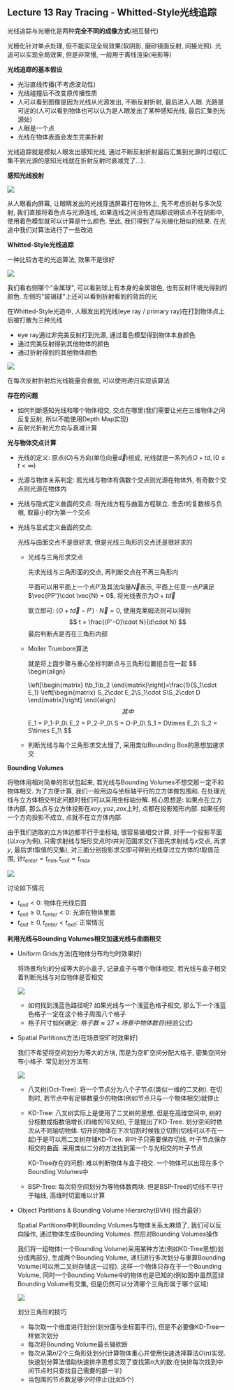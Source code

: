 ## Lecture 13 Ray Tracing - Whitted-Style光线追踪

光线追踪与光栅化是两种**完全不同的成像方式**(相互替代)

光栅化针对单点处理, 但不能实现全局效果(软阴影,  磨砂镜面反射, 间接光照). 光追可以实现全局效果, 但是非常慢, 一般用于离线渲染(电影等)

**光线追踪的基本假设**

- 光沿直线传播(不考虑波动性)
- 光线碰撞后不改变原传播性质
- 人可以看到图像是因为光线从光源发出, 不断反射折射, 最后进入人眼. 光路是可逆的(人可以看到物体也可以认为是人眼发出了某种感知光线, 最后汇集到光源处)
- 人眼是一个点
- 光线在物体表面会发生完美折射

光线追踪就是模拟人眼发出感知光线, 通过不断反射折射最后汇集到光源的过程(汇集不到光源的感知光线就在折射反射时衰减完了...). 

**感知光线投射**

![](./img/13-1.png)

从人眼看向屏幕, 让眼睛发出的光线穿透屏幕打在物体上, 先不考虑折射与多次反射, 我们直接将着色点与光源连线, 如果连线之间没有遮挡那说明该点不在阴影中, 使用着色模型就可以计算是什么颜色. 至此, 我们得到了与光栅化相似的结果. 在光追中我们对算法进行了一些改进 

**Whitted-Style光线追踪**

一种比较古老的光追算法, 效果不是很好

![](./img/13-2.png)

我们看右侧哪个"金属球", 可以看到球上有本身的金属银色, 也有反射环境光得到的颜色. 左侧的"玻璃球"上还可以看到折射看到的背后的光 

在Whitted-Style光追中, 人眼发出的光线(eye ray / primary ray)在打到物体点上后被打散为三种光线

- eye ray通过非完美反射打到光源, 通过着色模型得到物体本身颜色
- 通过完美反射得到其他物体的颜色
- 通过折射得到的其他物体颜色

![](./img/13-3.png)

在每次反射折射后光线能量会衰弱, 可以使用递归实现该算法 

**存在的问题**

- 如何判断感知光线和哪个物体相交, 交点在哪里(我们需要让光在三维物体之间反复反射, 所以不能使用Depth Map实现)
- 反射光折射光方向与衰减计算

**光与物体交点计算**

- 光线的定义: 原点($O$)与方向(单位向量$\vec{d}$)组成, 光线就是一系列点$O+td, (0\leq t<\infty)$

- 光源与物体关系判定: 若光线与物体有偶数个交点则光源在物体外, 有奇数个交点则光源在物体内

- 光线与隐式定义曲面的交点: 将光线方程与曲面方程联立. 舍去$t$的复数根与负根, 取最小的$t$为第一个交点

- 光线与显式定义曲面的交点: 

  光线与曲面交点不是很好求, 但是光线三角形的交点还是很好求的

  - 光线与三角形求交点

    先求光线与三角形面的交点, 再判断交点在不再三角形内

    平面可以用平面上一个点$P'$及其法向量$\vec{N}$表示,  平面上任意一点$P$满足$\vec{PP'}\cdot \vec{N} = 0$, 将光线表示为$O+t\vec{d}$

    联立即可: $(O+t\vec{d}-P') \cdot \vec{N} = 0$, 使用克莱姆法则可以得到
    $$
    t = \frac{(P'-O)\cdot N}{d\cdot N}
    $$
    最后判断点是否在三角形内部

  - Moller Trumbore算法

    就是将上面步骤与重心坐标判断点与三角形位置组合在一起
    $$
    \begin{align}
    
    \left[\begin{matrix}
    t\\b_1\\b_2
    \end{matrix}\right]=\frac{1}{S_1\cdot E_1}
    \left[\begin{matrix}
    S_2\cdot E_2\\S_1\cdot S\\S_2\cdot D
    \end{matrix}\right]
    \end{align}
    $$
    其中
    $$
    E_1 = P_1-P_0\\
    E_2 = P_2-P_0\\
    S = O-P_0\\
    S_1 = D\times E_2\\
    S_2 = S\times E_1\\
    $$

  - 判断光线与每个三角形求交太慢了, 采用类似Bounding Box的思想加速求交

**Bounding Volumes**

将物体用相对简单的形状包起来, 若光线与Bounding Volumes不想交那一定不和物体相交. 为了方便计算, 我们一般用边与坐标轴平行的立方体做包围和. 在处理光线与立方体相交判定问题时我们可以采用坐标轴分解. 核心思想是: 如果点在立方体内部, 那么点与立方体投影在$xoy, yoz, zox$上时, 点都在投影矩形内部. 如果任何一个方向投影不成立, 点就不在立方体内部.

由于我们选取的立方体边都平行于坐标轴, 很容易做相交计算, 对于一个投影平面(以$xoy$为例), 只需求射线与矩形交点时$t$并对范围求交(下图先求射线与$x$交点, 再求$y$, 最后求$t$取值的交集), 对三面分别投影求交即可得到光线穿过立方体的$t$取值范围, 计$t_{enter} = t_{min}, t_{exit} = t_{max}$

![](./img/13-4.png)

讨论如下情况

- $t_{exit} < 0$: 物体在光线后面
- $t_{exit} \geq 0, t_{enter} < 0$: 光源在物体里面
- $t_{exit} \geq 0, t_{enter} < t_{exit}$: 正常情况

**利用光线与Bounding Volumes相交加速光线与曲面相交**

- Uniform Grids方法(在物体分布均匀时效果好)

  将场景均匀的分成等大的小盒子, 记录盒子与哪个物体相交, 若光线与盒子相交着判断光线与对应物体是否相交

  ![](./img/13-5.png)

  - 如何找到浅蓝色路径呢? 如果光线与一个浅蓝色格子相交, 那么下一个浅蓝色格子一定在这个格子周围八个格子
  - 格子尺寸如何确定: $格子数 \approx 27 \times 场景中物体数目$(经验公式)

- Spatial Partitions方法(在场景空旷时效果好)

  我们不希望将空间划分为等大的方块, 而是为空旷空间分配大格子, 密集空间分布小格子. 常见划分方法有: 

  ![](./img/13-6.png)

  - 八叉树(Oct-Tree): 将一个节点分为八个子节点(类似一维的二叉树). 在切割时, 若节点中有足够数量少的物体(例如节点只与一个物体相交)就停止

  - KD-Tree: 八叉树实际上是使用了二叉树的思想, 但是在高维空间中, 树的分枝数成指数倍增长(四维的16叉树), 于是提出了KD-Tree. 划分空间时依次从不同轴切物体. 切开的物体在下次切割时候独立切割(切线可以不在一起)于是可以用二叉树存储KD-Tree. 非叶子只需要保存切线, 叶子节点保存相交的曲面. 采用类似二分的方法找到第一个与光相交的叶子节点

    KD-Tree存在的问题: 难以判断物体与盒子相交. 一个物体可以出现在多个Bounding Volumes中

  - BSP-Tree: 每次将空间划分为等物体数两块. 但是BSP-Tree的切线不平行于轴线, 高维时切面难以计算

- Object Partitions & Bounding Volume Hierarchy(BVH) (综合最好)

  Spatial Partitions中判Bounding Volumes与物体关系太麻烦了, 我们可以反向操作, 通过物体生成Bounding Volumes. 然后对Bounding Volumes操作

  我们将一组物体(一个Bounding Volume)采用某种方法(例如KD-Tree思想)划分成两部分, 生成两个Bounding Volume, 递归进行多次划分与重算Bounding Volume(可以用二叉树存储这一过程). 这样一个物体只存在于一个Bounding Volume, 同时一个Bounding Volume中的物体也是已知的(例如图中虽然蓝绿Bounding Volume有交集, 但是仍然可以分清哪个三角形属于哪个区域)

  ![](./img/13-7.png)

  划分三角形的技巧

  - 每次取一个维度进行划分(划分面与坐标面平行), 但是不必要像KD-Tree一样依次划分
  - 每次将Bounding Volume最长轴砍断
  - 每次从第$n/2$个三角形处划分(计算物体重心并使用快速选择算法$O(n)$实现. 快速划分算法借助快速排序思想实现了查找第$n$大的数:在快排每次找到中间节点时只查找自己需要的那一半)
  - 当包围的节点数足够少时停止(比如5个)
